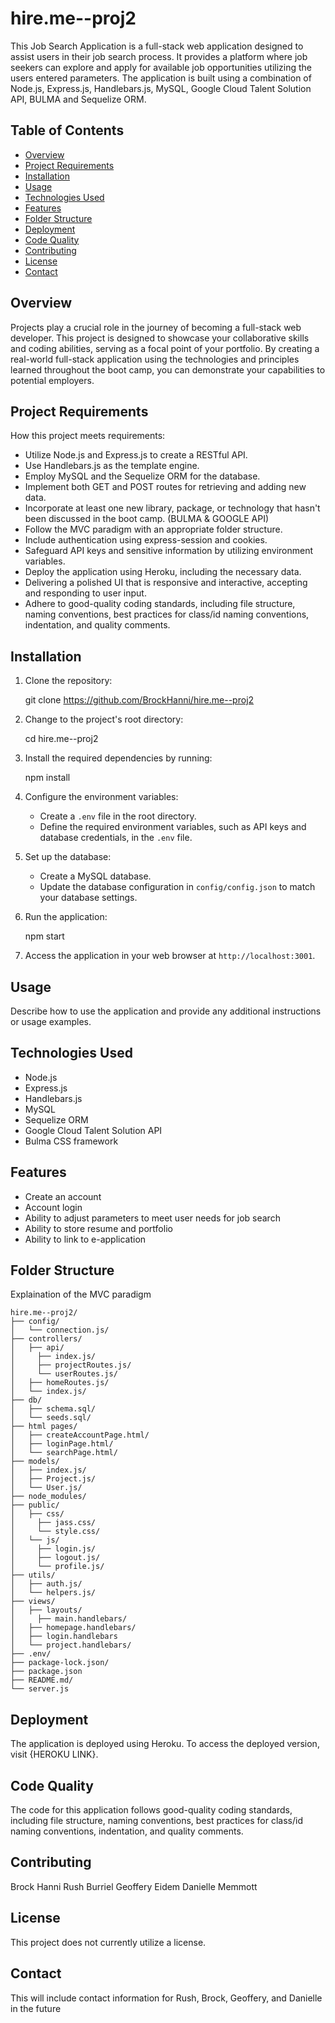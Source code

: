 # hire.me--proj2

This Job Search Application is a full-stack web application designed to assist users in their job search process. It provides a platform where job seekers can explore and apply for available job opportunities utilizing the users entered parameters. The application is built using a combination of Node.js, Express.js, Handlebars.js, MySQL, Google Cloud Talent Solution API, BULMA and Sequelize ORM.

## Table of Contents

- [Overview](#overview)
- [Project Requirements](#project-requirements)
- [Installation](#installation)
- [Usage](#usage)
- [Technologies Used](#technologies-used)
- [Features](#features)
- [Folder Structure](#folder-structure)
- [Deployment](#deployment)
- [Code Quality](#code-quality)
- [Contributing](#contributing)
- [License](#license)
- [Contact](#contact)

## Overview

Projects play a crucial role in the journey of becoming a full-stack web developer. This project is designed to showcase your collaborative skills and coding abilities, serving as a focal point of your portfolio. By creating a real-world full-stack application using the technologies and principles learned throughout the boot camp, you can demonstrate your capabilities to potential employers.

## Project Requirements

How this project meets requirements:

- Utilize Node.js and Express.js to create a RESTful API.
- Use Handlebars.js as the template engine.
- Employ MySQL and the Sequelize ORM for the database.
- Implement both GET and POST routes for retrieving and adding new data.
- Incorporate at least one new library, package, or technology that hasn't been discussed in the boot camp. (BULMA & GOOGLE API)
- Follow the MVC paradigm with an appropriate folder structure.
- Include authentication using express-session and cookies.
- Safeguard API keys and sensitive information by utilizing environment variables.
- Deploy the application using Heroku, including the necessary data.
- Delivering a polished UI that is responsive and interactive, accepting and responding to user input.
- Adhere to good-quality coding standards, including file structure, naming conventions, best practices for class/id naming conventions, indentation, and quality comments.

## Installation

1. Clone the repository:

   
   git clone https://github.com/BrockHanni/hire.me--proj2
   

2. Change to the project's root directory:

   cd hire.me--proj2
  

3. Install the required dependencies by running:

   npm install
  

4. Configure the environment variables:

   - Create a `.env` file in the root directory.
   - Define the required environment variables, such as API keys and database credentials, in the `.env` file.

5. Set up the database:

   - Create a MySQL database.
   - Update the database configuration in `config/config.json` to match your database settings.

6. Run the application:

 
   npm start
   

7. Access the application in your web browser at `http://localhost:3001`.

## Usage

Describe how to use the application and provide any additional instructions or usage examples.

## Technologies Used

- Node.js
- Express.js
- Handlebars.js
- MySQL
- Sequelize ORM
- Google Cloud Talent Solution API 
- Bulma CSS framework

## Features

- Create an account
- Account login
- Ability to adjust parameters to meet user needs for job search
- Ability to store resume and portfolio
- Ability to link to e-application


## Folder Structure

Explaination of the MVC paradigm 

```
hire.me--proj2/
├── config/
│   └── connection.js/
├── controllers/
│   ├── api/
│     ├── index.js/
│     ├── projectRoutes.js/
│     └── userRoutes.js/
│   ├── homeRoutes.js/
│   └── index.js/
├── db/
│   ├── schema.sql/
│   └── seeds.sql/
├── html pages/
│   ├── createAccountPage.html/
│   ├── loginPage.html/
│   └── searchPage.html/
├── models/
│   ├── index.js/
│   ├── Project.js/
│   └── User.js/
├── node_modules/
├── public/
│   ├── css/
│     ├── jass.css/
│     └── style.css/
│   └── js/
│     ├── login.js/
│     ├── logout.js/
│     └── profile.js/
├── utils/
│   ├── auth.js/
│   └── helpers.js/
├── views/
│   ├── layouts/
│     ├── main.handlebars/
│   ├── homepage.handlebars/
│   ├── login.handlebars
│   └── project.handlebars/
├── .env/
├── package-lock.json/
├── package.json
├── README.md/
└── server.js
```


## Deployment

The application is deployed using Heroku. To access the deployed version, visit {HEROKU LINK}.

## Code Quality

The code for this application follows good-quality coding standards, including file structure, naming conventions, best practices for class/id naming conventions, indentation, and quality comments.

## Contributing

Brock Hanni
Rush Burriel
Geoffery Eidem
Danielle Memmott


## License

This project does not currently utilize a license.

## Contact

This will include contact information for Rush, Brock, Geoffery, and Danielle in the future
